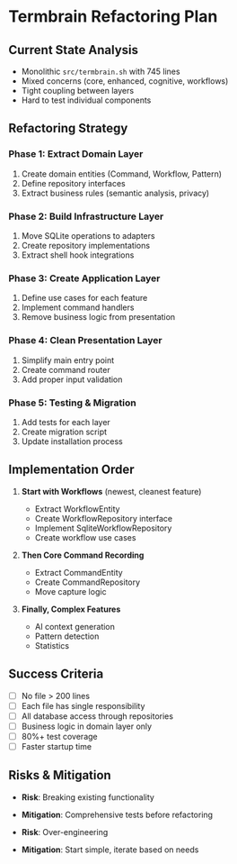 # Termbrain Refactoring Plan

## Current State Analysis
- Monolithic `src/termbrain.sh` with 745 lines
- Mixed concerns (core, enhanced, cognitive, workflows)
- Tight coupling between layers
- Hard to test individual components

## Refactoring Strategy

### Phase 1: Extract Domain Layer
1. Create domain entities (Command, Workflow, Pattern)
2. Define repository interfaces
3. Extract business rules (semantic analysis, privacy)

### Phase 2: Build Infrastructure Layer
1. Move SQLite operations to adapters
2. Create repository implementations
3. Extract shell hook integrations

### Phase 3: Create Application Layer
1. Define use cases for each feature
2. Implement command handlers
3. Remove business logic from presentation

### Phase 4: Clean Presentation Layer
1. Simplify main entry point
2. Create command router
3. Add proper input validation

### Phase 5: Testing & Migration
1. Add tests for each layer
2. Create migration script
3. Update installation process

## Implementation Order

1. **Start with Workflows** (newest, cleanest feature)
   - Extract WorkflowEntity
   - Create WorkflowRepository interface
   - Implement SqliteWorkflowRepository
   - Create workflow use cases

2. **Then Core Command Recording**
   - Extract CommandEntity
   - Create CommandRepository
   - Move capture logic

3. **Finally, Complex Features**
   - AI context generation
   - Pattern detection
   - Statistics

## Success Criteria
- [ ] No file > 200 lines
- [ ] Each file has single responsibility
- [ ] All database access through repositories
- [ ] Business logic in domain layer only
- [ ] 80%+ test coverage
- [ ] Faster startup time

## Risks & Mitigation
- **Risk**: Breaking existing functionality
- **Mitigation**: Comprehensive tests before refactoring

- **Risk**: Over-engineering
- **Mitigation**: Start simple, iterate based on needs